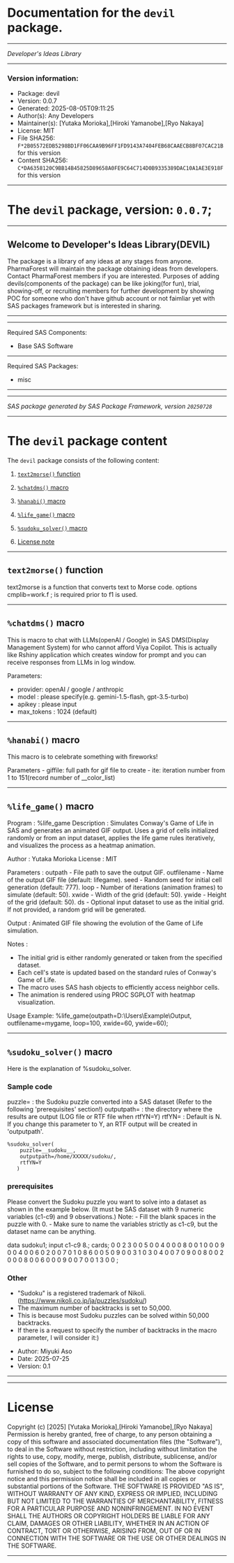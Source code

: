 ﻿# Documentation for the `devil` package.
  
----------------------------------------------------------------
 
 *Developer's Ideas Library* 
  
----------------------------------------------------------------
 
### Version information:
  
- Package: devil
- Version: 0.0.7
- Generated: 2025-08-05T09:11:25
- Author(s): Any Developers
- Maintainer(s): [Yutaka Morioka],[Hiroki Yamanobe],[Ryo Nakaya]
- License: MIT
- File SHA256: `F*2B05572EDB5298BD1FF06CAA9B96FF1FD9143A7404FEB68CAAECB8BF07CAC21B` for this version
- Content SHA256: `C*DA6358120C9BB14B45825D89658A0FE9C64C714D0B9335389DAC10A1AE3E918F` for this version
  
---
 
# The `devil` package, version: `0.0.7`;
  
---
 
## Welcome to Developer's Ideas Library(DEVIL) ##
The package is a library of any ideas at any stages from anyone. PharmaForest will maintain the package obtaining ideas from developers. Contact PharmaForest members if you are interested. Purposes of adding devils(components of the package) can be like joking(for fun), trial, showing-off, or recruiting members for further development by showing POC for someone who don't have github account or not faimliar yet with SAS packages framework but is interested in sharing.
  
---
 
  
---
 
Required SAS Components: 
  - Base SAS Software
  
---
 
Required SAS Packages: 
  - misc
  
---
 
 
--------------------------------------------------------------------
 
*SAS package generated by SAS Package Framework, version `20250728`*
 
--------------------------------------------------------------------
 
# The `devil` package content
The `devil` package consists of the following content:
 
1. [`text2morse()` function ](#text2morse-functions-1 )
2. [`%chatdms()` macro ](#chatdms-macros-2 )
3. [`%hanabi()` macro ](#hanabi-macros-3 )
4. [`%life_game()` macro ](#lifegame-macros-4 )
5. [`%sudoku_solver()` macro ](#sudokusolver-macros-5 )
  
 
6. [License note](#license)
  
---
 
## `text2morse()` function <a name="text2morse-functions-1"></a> ######

text2morse is a function that converts text to Morse code.
options cmplib=work.f ; is required prior to f1 is used.

  
---
 
## `%chatdms()` macro <a name="chatdms-macros-2"></a> ######
This is macro to chat with LLMs(openAI / Google) in SAS DMS(Display Management System) for who cannot afford Viya Copilot. This is actually like Rshiny application which creates window for prompt and you can receive responses from LLMs in log window.

Parameters:
- provider: openAI / google / anthropic
- model : please specify(e.g. gemini-1.5-flash, gpt-3.5-turbo)
- apikey : please input
- max_tokens : 1024 (default)

  
---
 
## `%hanabi()` macro <a name="hanabi-macros-3"></a> ######

This macro is to celebrate something with fireworks!

Parameters
	- giffile: full path for gif file to create
	- ite: iteration number from 1 to 151(record number of __color_list)

  
---
 
## `%life_game()` macro <a name="lifegame-macros-4"></a> ######

Program     : %life_game
 Description : Simulates Conway's Game of Life in SAS and generates an animated GIF output.
               Uses a grid of cells initialized randomly or from an input dataset, applies 
               the life game rules iteratively, and visualizes the process as a heatmap animation.

 Author      : Yutaka Morioka
  License : MIT 

 Parameters  :
   outpath       - File path to save the output GIF.
   outfilename   - Name of the output GIF file (default: lifegame).
   seed          - Random seed for initial cell generation (default: 777).
   loop          - Number of iterations (animation frames) to simulate (default: 50).
   xwide         - Width of the grid (default: 50).
   ywide         - Height of the grid (default: 50).
   ds            - Optional input dataset to use as the initial grid. If not provided,
                   a random grid will be generated.

 Output      :
   Animated GIF file showing the evolution of the Game of Life simulation.

 Notes       :
 - The initial grid is either randomly generated or taken from the specified dataset.
 - Each cell's state is updated based on the standard rules of Conway's Game of Life.
 - The macro uses SAS hash objects to efficiently access neighbor cells.
 - The animation is rendered using PROC SGPLOT with heatmap visualization.

 Usage Example:
   %life_game(outpath=D:\Users\Example\Output, outfilename=mygame, loop=100, xwide=60, ywide=60);

  
---
 
## `%sudoku_solver()` macro <a name="sudokusolver-macros-5"></a> ######

Here is the explanation of %sudoku_solver.

### Sample code
puzzle=     : the Sudoku puzzle converted into a SAS dataset (Refer to the following 'prerequisites' section!)
outputpath= : the directory where the results are output (LOG file or RTF file when rtfYN=Y)
rtfYN=      : Default is N. If you change this parameter to Y, an RTF output will be created in 'outputpath'.
~~~sas
%sudoku_solver(
    puzzle=__sudoku__, 
    outputpath=/home/XXXXX/sudoku/, 
    rtfYN=Y
   )
~~~

### prerequisites
 <For input data> 
 Please convert the Sudoku puzzle you want to solve into a dataset as shown in the example below.
 (It must be SAS dataset with 9 numeric variables (c1-c9) and 9 observations.)
 Note: 
  - Fill the blank spaces in the puzzle with 0. 
  - Make sure to name the variables strictly as c1-c9, but the dataset name can be anything.
 
data sudoku1;
 input c1-c9 8.;
 cards;
0 0 2 3 0 0 5 0 0
4 0 0 0 8 0 0 1 0
0 0 9 0 0 4 0 0 6
0 2 0 0 7 0 1 0 8
6 0 0 5 0 9 0 0 3
1 0 3 0 4 0 0 7 0
9 0 0 8 0 0 2 0 0
0 8 0 0 6 0 0 0 9
0 0 7 0 0 1 3 0 0
;

### Other
 - "Sudoku" is a registered trademark of Nikoli. (https://www.nikoli.co.jp/ja/puzzles/sudoku/)
 - The maximum number of backtracks is set to 50,000. 
 - This is because most Sudoku puzzles can be solved within 50,000 backtracks.
 - If there is a request to specify the number of backtracks in the macro parameter, I will consider it:)
 
* Author:      Miyuki Aso
* Date:        2025-07-25
* Version:     0.1

  
---
 
  
---
 
# License <a name="license"></a> ######
 
Copyright (c) [2025]  [Yutaka Morioka],[Hiroki Yamanobe],[Ryo Nakaya]
Permission is hereby granted, free of charge, to any person obtaining a copy
of this software and associated documentation files (the "Software"), to deal
in the Software without restriction, including without limitation the rights
to use, copy, modify, merge, publish, distribute, sublicense, and/or sell
copies of the Software, and to permit persons to whom the Software is
furnished to do so, subject to the following conditions:
The above copyright notice and this permission notice shall be included
in all copies or substantial portions of the Software.
THE SOFTWARE IS PROVIDED "AS IS", WITHOUT WARRANTY OF ANY KIND, EXPRESS OR
IMPLIED, INCLUDING BUT NOT LIMITED TO THE WARRANTIES OF MERCHANTABILITY,
FITNESS FOR A PARTICULAR PURPOSE AND NONINFRINGEMENT. IN NO EVENT SHALL THE
AUTHORS OR COPYRIGHT HOLDERS BE LIABLE FOR ANY CLAIM, DAMAGES OR OTHER
LIABILITY, WHETHER IN AN ACTION OF CONTRACT, TORT OR OTHERWISE, ARISING FROM,
OUT OF OR IN CONNECTION WITH THE SOFTWARE OR THE USE OR OTHER DEALINGS IN THE
SOFTWARE.
  
---
 
